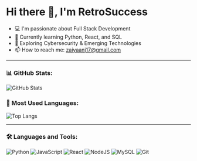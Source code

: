 # Hi there 👋, I'm RetroSuccess

- 💻 I'm passionate about Full Stack Development
- 🌱 Currently learning Python, React, and SQL
- 🚀 Exploring Cybersecurity & Emerging Technologies
- 📫 How to reach me: zaiyaanj17@gmail.com

---

### 📊 GitHub Stats:
![GitHub Stats](https://github-readme-stats.vercel.app/api?username=RetroSuccess&show_icons=true&theme=dark)

### 🚀 Most Used Languages:
![Top Langs](https://github-readme-stats.vercel.app/api/top-langs/?username=RetroSuccess&layout=compact&theme=dark)

---

### 🛠️ Languages and Tools:
![Python](https://img.shields.io/badge/Python-3776AB?style=for-the-badge&logo=python&logoColor=white)
![JavaScript](https://img.shields.io/badge/JavaScript-F7DF1E?style=for-the-badge&logo=javascript&logoColor=black)
![React](https://img.shields.io/badge/React-20232A?style=for-the-badge&logo=react&logoColor=61DAFB)
![NodeJS](https://img.shields.io/badge/Node.js-43853D?style=for-the-badge&logo=node-dot-js&logoColor=white)
![MySQL](https://img.shields.io/badge/MySQL-005C84?style=for-the-badge&logo=mysql&logoColor=white)
![Git](https://img.shields.io/badge/Git-F05032?style=for-the-badge&logo=git&logoColor=white)
